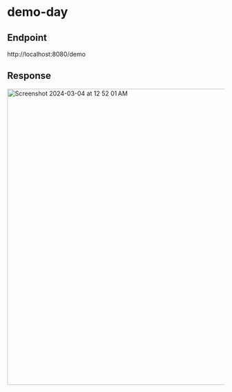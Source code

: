 # demo-day

## Endpoint
http://localhost:8080/demo

## Response

<img width="685" alt="Screenshot 2024-03-04 at 12 52 01 AM" src="https://github.com/impks27/demo-day/assets/37983994/10f90378-ed69-46de-b9a8-a2c65f07039c">
